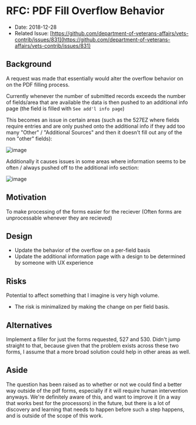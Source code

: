 # RFC: PDF Fill Overflow Behavior

* Date: 2018-12-28
* Related Issue: [https://github.com/department-of-veterans-affairs/vets-contrib/issues/831](https://github.com/department-of-veterans-affairs/vets-contrib/issues/831)

## Background

A request was made that essentially would alter the overflow behavior on on the PDF filling process.

Currently whenever the number of submitted records exceeds the number of fields/area that are available the data is then pushed to an additional info page \(the field is filled with `See add'l info page`\)

This becomes an issue in certain areas \(such as the 527EZ where fields require entries and are only pushed onto the additional info if they add too many "Other" / "Additional Sources" and then it doesn't fill out any of the non "other" fields\):

![image](https://user-images.githubusercontent.com/5629145/50563725-6868ec80-0ced-11e9-9ce5-ab05b2a6aa47.png)

Additionally it causes issues in some areas where information seems to be often / always pushed off to the additional info section:

![image](https://user-images.githubusercontent.com/5629145/50563746-a239f300-0ced-11e9-86ee-11964a57a0ce.png)

## Motivation

To make processing of the forms easier for the reciever \(Often forms are unprocessable whenever they are recieved\)

## Design

* Update the behavior of the overflow on a per-field basis
* Update the additional information page with a design to be determined by someone with UX experience

## Risks

Potential to affect something that I imagine is very high volume.

* The risk is minimalized by making the change on per field basis.

## Alternatives

Implement a filler for just the forms requested, 527 and 530. Didn't jump straight to that, because given that the problem exists across these two forms, I assume that a more broad solution could help in other areas as well.

## Aside

The question has been raised as to whether or not we could find a better way outside of the pdf forms, especially if it will require human intervention anyways. We're definitely aware of this, and want to improve it \(in a way that works best for the processors\) in the future, but there is a lot of discovery and learning that needs to happen before such a step happens, and is outside of the scope of this work.

